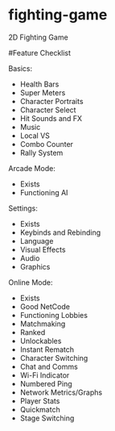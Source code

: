# fighting-game
 2D Fighting Game

#Feature Checklist

Basics:
- Health Bars
- Super Meters
- Character Portraits
- Character Select
- Hit Sounds and FX
- Music
- Local VS
- Combo Counter
- Rally System

Arcade Mode:
- Exists
- Functioning AI

Settings:
- Exists
- Keybinds and Rebinding
- Language
- Visual Effects
- Audio
- Graphics

Online Mode:
- Exists
- Good NetCode
- Functioning Lobbies
- Matchmaking
- Ranked
- Unlockables
- Instant Rematch
- Character Switching
- Chat and Comms
- Wi-Fi Indicator
- Numbered Ping
- Network Metrics/Graphs
- Player Stats
- Quickmatch
- Stage Switching
